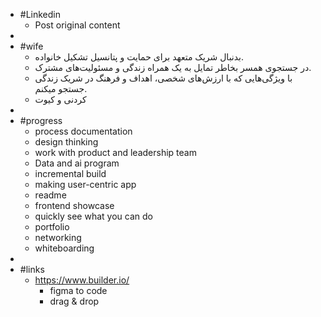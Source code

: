 - #Linkedin
	- Post original content
-
- #wife
	- بدنبال شریک متعهد برای حمایت و پتانسیل تشکیل خانواده.
	- در جستجوی همسر بخاطر تمایل به یک همراه زندگی و مسئولیت‌های مشترک.
	- با ویژگی‌هایی که با ارزش‌های شخصی، اهداف و فرهنگ در شریک زندگی جستجو میکنم.
	- کردنی و کیوت
-
- #progress
	- process documentation
	- design thinking
	- work with product and leadership team
	- Data and ai program
	- incremental build
	- making user-centric app
	- readme
	- frontend showcase
	- quickly see what you can do
	- portfolio
	- networking
	- whiteboarding
-
- #links
	- https://www.builder.io/
		- figma to code
		- drag & drop